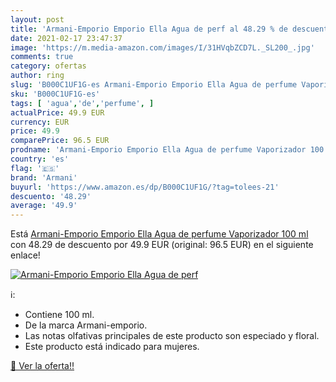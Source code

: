 ```yaml
---
layout: post
title: 'Armani-Emporio Emporio Ella Agua de perf al 48.29 % de descuento'
date: 2021-02-17 23:47:37
image: 'https://m.media-amazon.com/images/I/31HVqbZCD7L._SL200_.jpg'
comments: true
category: ofertas
author: ring
slug: 'B000C1UF1G-es Armani-Emporio Emporio Ella Agua de perfume Vaporizador...'
sku: 'B000C1UF1G-es'
tags: [ 'agua','de','perfume', ]
actualPrice: 49.9 EUR
currency: EUR
price: 49.9
comparePrice: 96.5 EUR
prodname: 'Armani-Emporio Emporio Ella Agua de perfume Vaporizador 100 ml'
country: 'es'
flag: '🇪🇸'
brand: 'Armani'
buyurl: 'https://www.amazon.es/dp/B000C1UF1G/?tag=tolees-21'
descuento: '48.29'
average: '49.9'
---
```


Está [Armani-Emporio Emporio Ella Agua de perfume Vaporizador 100 ml](https://www.amazon.es/dp/B000C1UF1G/?tag=tolees-21) con 48.29 de descuento por 49.9 EUR (original: 96.5 EUR) en el siguiente enlace!

[![Armani-Emporio Emporio Ella Agua de perf](https://m.media-amazon.com/images/I/31HVqbZCD7L._SL200_.jpg)](https://www.amazon.es/dp/B000C1UF1G/?tag=tolees-21)

ℹ️:

- Contiene 100 ml.
- De la marca Armani-emporio.
- Las notas olfativas principales de este producto son especiado y floral.
- Este producto está indicado para mujeres.

[🛒 Ver la oferta!!](https://www.amazon.es/dp/B000C1UF1G/?tag=tolees-21)
